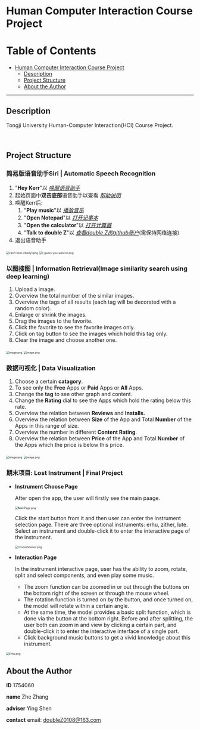 # Human Computer Interaction Course Project

Table of Contents
=================

   * [Human Computer Interaction Course Project](#human-computer-interaction-course-project)
     * [Description](#description)
     * [Project Structure](#project-structure)
     * [About the Author](#about-the-author)

------

## Description

Tongji University Human-Computer Interaction(HCI) Course Project.

<br/>

## Project Structure

### 简易版语音助手Siri | Automatic Speech Recognition

1. "**Hey Kerr**"以  *<u>唤醒语音助手</u>*
2. 起始页面中**双击底部**语音助手以查看  *<u>帮助说明</u>*
3. 唤醒Kerr后:
   1. "**Play music**"以  *<u>播放音乐</u>*
   2. "**Open Notepad**"以  *<u>打开记事本</u>*
   3. "**Open the calculator**"以  *<u>打开计算器</u>*
   4. "**Talk to double Z**"以  *<u>查看double Z的github账户</u>*(需保持网络连接)
4. 退出语音助手

<img src="https://upload-images.jianshu.io/upload_images/12014150-2ae193d77906c694.png?imageMogr2/auto-orient/strip%7CimageView2/2/w/1240" alt="can't-hear-clearly1.png" style="zoom:50%;" />

<img src="https://upload-images.jianshu.io/upload_images/12014150-e180ff907ba9ee86.png?imageMogr2/auto-orient/strip%7CimageView2/2/w/1240" alt="I-guess-you-want-to.png" style="zoom:50%;" />

<br/>

### 以图搜图 | Information Retrieval(Image similarity search using deep learning)

1. Upload a image.
2. Overview the total number of the similar images.
3. Overview the tags of all results (each tag will be decorated with a random color).
4. Enlarge or shrink the images.
5. Drag the images to the favorite.
6. Click the favorite to see the favorite images only.
7. Click on tag button to see the images which hold this tag only.
8. Clear the image and choose another one.

<img src="https://upload-images.jianshu.io/upload_images/12014150-a338187d2de67d49.png?imageMogr2/auto-orient/strip%7CimageView2/2/w/1240" alt="image.png" style="zoom:50%;" />

<img src="https://upload-images.jianshu.io/upload_images/12014150-c197e12a80bb5c08.png?imageMogr2/auto-orient/strip%7CimageView2/2/w/1240" alt="image.png" style="zoom:50%;" />

<br/>

### 数据可视化 | Data Visualization

1. Choose a certain **catagory**.
2. To see only the **Free** Apps or **Paid** Apps or **All** Apps.
3. Change the **tag** to see other graph and content.
4. Change the **Rating** dial to see the Apps which hold the rating below this rate.
5. Overview the relation between **Reviews** and **Installs.**
6. Overview the relation between **Size** of the App and Total **Number** of the Apps in this range of size.
7. Overview the number in different **Content Rating**.
8. Overview the relation between **Price** of the App and Total **Number** of the Apps which the price is below this price.

<img src="https://upload-images.jianshu.io/upload_images/12014150-1a3ea009fa5e85ba.png?imageMogr2/auto-orient/strip%7CimageView2/2/w/1240" alt="image.png" style="zoom:50%;" />

<img src="https://upload-images.jianshu.io/upload_images/12014150-a3ced1ae61800a09.png?imageMogr2/auto-orient/strip%7CimageView2/2/w/1240" alt="image.png" style="zoom:50%;" />

<br/>

### 期末项目: Lost Instrument | Final Project

- **Instrument Choose Page**

  After open the app, the user will firstly see the main paage.

  <img src="https://upload-images.jianshu.io/upload_images/12014150-245a905c7854eb48.png?imageMogr2/auto-orient/strip%7CimageView2/2/w/1240" alt="MainPage.png" style="zoom:50%;" />

  Click the start button from it and then user can enter the instrument selection page. There are three optional instruments: erhu, zither, lute. Select an instrument and double-click it to enter the interactive page of the instrument.

  <img src="https://upload-images.jianshu.io/upload_images/12014150-ffcc0cdb6034dfd8.png?imageMogr2/auto-orient/strip%7CimageView2/2/w/1240" alt="chooseScene2.png" style="zoom:50%;" />

- **Interaction Page**

  In the instrument interactive page, user has the ability to zoom, rotate, split and select components, and even play some music.

  - The zoom function can be zoomed in or out through the buttons on the bottom right of the screen or through the mouse wheel.
  - The rotation function is turned on by the button, and once turned on, the model will rotate within a certain angle.
  - At the same time, the model provides a basic split function, which is done via the button at the bottom right. Before and after splitting, the user both can zoom in and view by clicking a certain part, and double-click it to enter the interactive interface of a single part.
  - Click background music buttons to get a vivid knowledge about this instrument.

<img src="https://upload-images.jianshu.io/upload_images/12014150-f4334eab7a2158a3.png?imageMogr2/auto-orient/strip%7CimageView2/2/w/1240" alt="Erhu.png" style="zoom:50%;" />

<br/>

## About the Author

**ID**			1754060

**name**	  Zhe Zhang

**adviser**	Ying Shen

**contact** email: doubleZ0108@163.com
